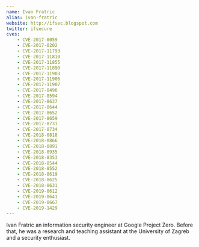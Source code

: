 ```yaml
---
name: Ivan Fratric
alias: ivan-fratric
website: http://ifsec.blogspot.com
twitter: ifsecure
cves:
    - CVE-2017-0059
    - CVE-2017-0202
    - CVE-2017-11793
    - CVE-2017-11810
    - CVE-2017-11855
    - CVE-2017-11890
    - CVE-2017-11903
    - CVE-2017-11906
    - CVE-2017-11907
    - CVE-2017-8496
    - CVE-2017-8594
    - CVE-2017-8637
    - CVE-2017-8644
    - CVE-2017-8652
    - CVE-2017-8659
    - CVE-2017-8731
    - CVE-2017-8734
    - CVE-2018-0818
    - CVE-2018-0866
    - CVE-2018-0891
    - CVE-2018-0935
    - CVE-2018-8353
    - CVE-2018-8544
    - CVE-2018-8552
    - CVE-2018-8619
    - CVE-2018-8625
    - CVE-2018-8631
    - CVE-2019-0612
    - CVE-2019-0641
    - CVE-2019-0667
    - CVE-2019-1429
---
```

Ivan Fratric an information security engineer at Google Project Zero. Before that, he was a research and teaching assistant at the University of Zagreb and a security enthusiast.
